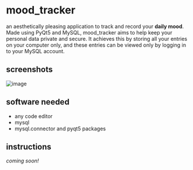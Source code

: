 # mood_tracker
an aesthetically pleasing application to track and record your **daily mood**. Made using PyQt5 and MySQL, mood_tracker aims to help keep your personal data private and secure. It achieves this by storing all your entries on your computer only, and these entries can be viewed only by logging in to your MySQL account.

## screenshots
![image](https://github.com/TanmeenPatel/mood_tracker/assets/76612865/5ac465ac-ebf1-4380-bef5-0d29d6a8d557)

## software needed
+ any code editor
+ mysql
+ mysql.connector and pyqt5 packages

## instructions
*coming soon!*
